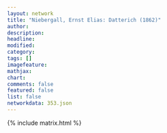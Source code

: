 ```yaml
---
layout: network
title: "Niebergall, Ernst Elias: Datterich (1862)"
author:
description:
headline:
modified:
category:
tags: []
imagefeature: 
mathjax: 
chart: 
comments: false
featured: false
list: false
networkdata: 353.json
---
```

{% include matrix.html %}
